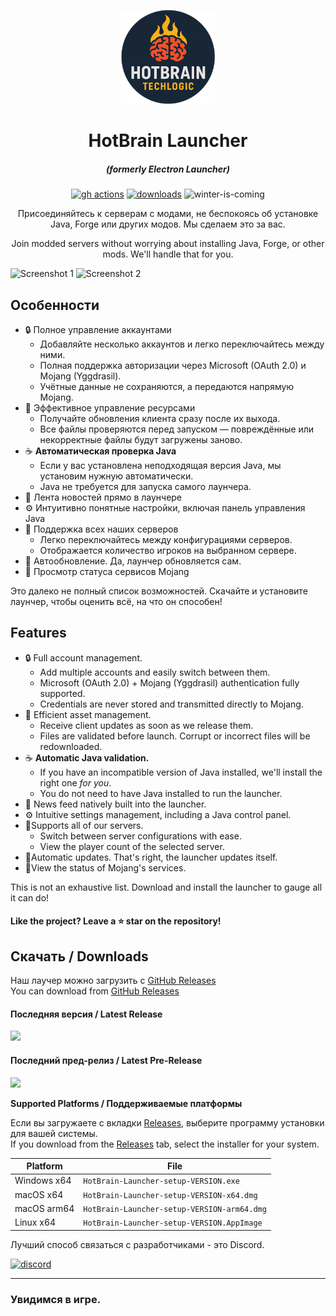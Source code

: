 <p align="center"><img src="./app/assets/images/SealCircle.png" width="150px" height="150px" alt="aventium softworks"></p>

<h1 align="center">HotBrain Launcher</h1>

<em><h5 align="center">(formerly Electron Launcher)</h5></em>

[<p align="center"><img src="https://img.shields.io/github/actions/workflow/status/Vigovskiy/HotBrain-MC-Launcher/build.yml?branch=master&style=for-the-badge" alt="gh actions">](https://github.com/Vigovskiy/HotBrain-MC-Launcher/actions) [<img src="https://img.shields.io/github/downloads/Vigovskiy/HotBrain-MC-Launcher/total.svg?style=for-the-badge" alt="downloads">](https://github.com/Vigovskiy/HotBrain-MC-Launcher/releases) <img src="https://forthebadge.com/images/badges/winter-is-coming.svg"  height="28px" alt="winter-is-coming"></p>

<p align="center">Присоединяйтесь к серверам с модами, не беспокоясь об установке Java, Forge или других модов. Мы сделаем это за вас.</p>
<p align="center">Join modded servers without worrying about installing Java, Forge, or other mods. We'll handle that for you.</p>

![Screenshot 1](https://imgur.com/aUcQnu3.png)
![Screenshot 2](https://imgur.com/rZzfJFa.png)

## Особенности

* 🔒 Полное управление аккаунтами
  * Добавляйте несколько аккаунтов и легко переключайтесь между ними.
  * Полная поддержка авторизации через Microsoft (OAuth 2.0) и Mojang (Yggdrasil).
  * Учётные данные не сохраняются, а передаются напрямую Mojang.
* 📂 Эффективное управление ресурсами
  * Получайте обновления клиента сразу после их выхода.
  * Все файлы проверяются перед запуском — повреждённые или некорректные файлы будут загружены заново.
* ☕ **Автоматическая проверка Java**
  * Если у вас установлена неподходящая версия Java, мы установим нужную автоматически.
  * Java не требуется для запуска самого лаунчера.
* 📰 Лента новостей прямо в лаунчере
* ⚙️ Интуитивно понятные настройки, включая панель управления Java
* 🔌 Поддержка всех наших серверов
  * Легко переключайтесь между конфигурациями серверов.
  * Отображается количество игроков на выбранном сервере.
* 🔄 Автообновление. Да, лаунчер обновляется сам.
* 📡 Просмотр статуса сервисов Mojang

Это далеко не полный список возможностей. Скачайте и установите лаунчер, чтобы оценить всё, на что он способен!

## Features
* 🔒 Full account management.
  * Add multiple accounts and easily switch between them.
  * Microsoft (OAuth 2.0) + Mojang (Yggdrasil) authentication fully supported.
  * Credentials are never stored and transmitted directly to Mojang.
* 📂 Efficient asset management.
  * Receive client updates as soon as we release them.
  * Files are validated before launch. Corrupt or incorrect files will be redownloaded.
* ☕ **Automatic Java validation.**
  * If you have an incompatible version of Java installed, we'll install the right one *for you*.
  * You do not need to have Java installed to run the launcher.
* 📰 News feed natively built into the launcher.
* ⚙️ Intuitive settings management, including a Java control panel.
* 🔌Supports all of our servers.
  * Switch between server configurations with ease.
  * View the player count of the selected server.
* 🔄Automatic updates. That's right, the launcher updates itself.
* 📡View the status of Mojang's services.

This is not an exhaustive list. Download and install the launcher to gauge all it can do!

#### Like the project? Leave a ⭐ star on the repository!

## Скачать / Downloads

Наш лаучер можно загрузить с [GitHub Releases](https://github.com/Vigovskiy/HotBrain-MC-Launcher/releases)  
You can download from [GitHub Releases](https://github.com/Vigovskiy/HotBrain-MC-Launcher/releases)

#### Последняя версия / Latest Release

[![](https://img.shields.io/github/release/Vigovskiy/HotBrain-MC-Launcher.svg?style=flat-square)](https://github.com/Vigovskiy/HotBrain-MC-Launcher/releases/latest)

#### Последний пред-релиз / Latest Pre-Release
[![](https://img.shields.io/github/release/Vigovskiy/HotBrain-MC-Launcher/all.svg?style=flat-square)](https://github.com/Vigovskiy/HotBrain-MC-Launcher/releases)

**Supported Platforms / Поддерживаемые платформы**

Если вы загружаете с вкладки  [Releases](https://github.com/Vigovskiy/HotBrain-MC-Launcher/releases), выберите программу установки для вашей системы.  
If you download from the [Releases](https://github.com/Vigovskiy/HotBrain-MC-Launcher/releases) tab, select the installer for your system.

| Platform | File |
| -------- | ---- |
| Windows x64 | `HotBrain-Launcher-setup-VERSION.exe` |
| macOS x64 | `HotBrain-Launcher-setup-VERSION-x64.dmg` |
| macOS arm64 | `HotBrain-Launcher-setup-VERSION-arm64.dmg` |
| Linux x64 | `HotBrain-Launcher-setup-VERSION.AppImage` |


Лучший способ связаться с разработчиками - это Discord.

[![discord](https://discord.com/api/guilds/1369657581437456515/widget.png?style=banner3)][discord]

---

### Увидимся в игре.


[discord]: https://discord.gg/up6SZeKm59 'Discord'